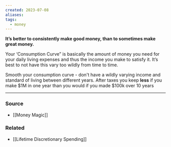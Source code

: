 ```yaml
---
created: 2023-07-08
aliases: 
tags:
  - money
---
```

**It’s better to consistently make good money, than to sometimes make great money.**

Your ‘Consumption Curve” is basically the amount of money you need for your daily living expenses and thus the income you make to satisfy it. It’s best to not have this vary too wildly from time to time. 

Smooth your consumption curve - don't have a wildly varying income and standard of living between different years. After taxes you keep **less** if you make $1M in one year than you would if you made $100k over 10 years 

****
### Source
- [[Money Magic]]

### Related
- [[Lifetime Discretionary Spending]]